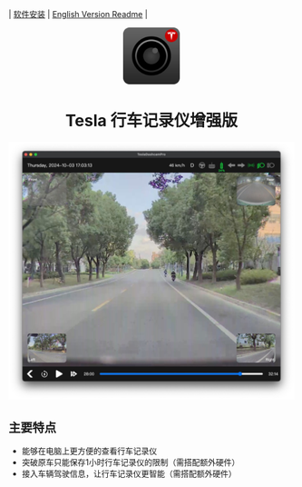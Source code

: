 | [软件安装](./install.md) | [English Version Readme](./README_EN.md) |

<div align="center">
    <img src="docs/icon_src/tesla_dashcam_icon_128x128.png" alt="app icon" width="100">
    <h1>Tesla 行车记录仪增强版</h1>
</div>


![软件截图](./docs/images/player_demo.jpeg)


## 主要特点

* 能够在电脑上更方便的查看行车记录仪
* 突破原车只能保存1小时行车记录仪的限制（需搭配额外硬件）
* 接入车辆驾驶信息，让行车记录仪更智能（需搭配额外硬件）

